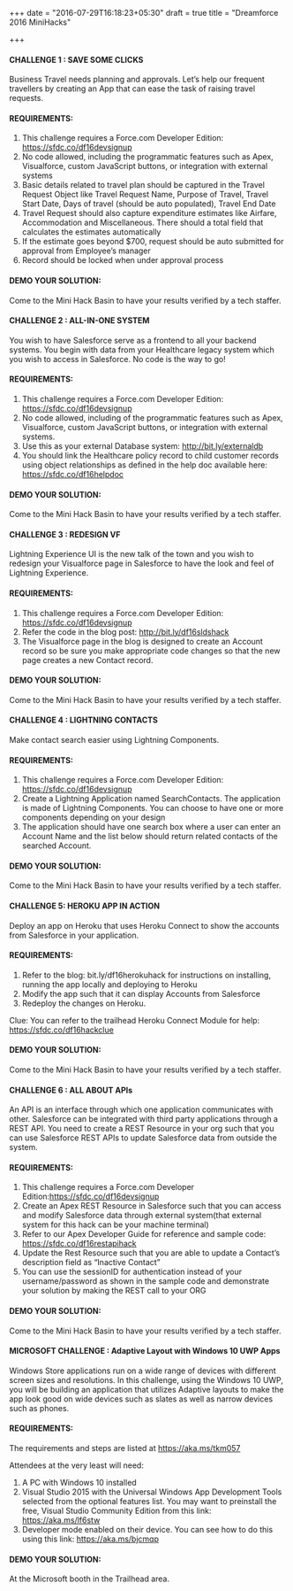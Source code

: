 +++
date = "2016-07-29T16:18:23+05:30"
draft = true
title = "Dreamforce 2016 MiniHacks"

+++

#### CHALLENGE 1 : SAVE SOME CLICKS

Business Travel needs planning and approvals.
Let’s help our frequent travellers by creating an App that can ease the task of raising travel requests.

#### REQUIREMENTS: 
1. This challenge requires a Force.com Developer Edition: https://sfdc.co/df16devsignup
2. No code allowed, including the programmatic features such as Apex, Visualforce, custom JavaScript buttons, or integration with external systems
3. Basic details related to travel plan should be captured in the Travel Request Object like Travel Request Name, Purpose of Travel, Travel Start Date, Days of travel (should be auto populated), Travel End Date
4. Travel Request should also capture expenditure estimates like Airfare, Accommodation and Miscellaneous. There should a total field that calculates the estimates automatically
5. If the estimate goes beyond $700, request should be auto submitted for approval from Employee’s manager
6. Record should be locked when under approval process

#### DEMO YOUR SOLUTION: 
Come to the Mini Hack Basin to have your results verified by a tech staffer.


#### CHALLENGE 2 : ALL-IN-ONE SYSTEM

You wish to have Salesforce serve as a frontend to all your backend systems. You begin with data from your Healthcare legacy system which you wish to access in Salesforce. No code is the way to go!

#### REQUIREMENTS: 
1. This challenge requires a Force.com Developer Edition: https://sfdc.co/df16devsignup
2. No code allowed, including of the programmatic features such as Apex, Visualforce, custom JavaScript buttons, or integration with external systems. 
3. Use this as your external Database system: http://bit.ly/externaldb
4. You should link the Healthcare policy record to child customer records using object relationships as defined in the help doc available here: https://sfdc.co/df16helpdoc

#### DEMO YOUR SOLUTION: 
Come to the Mini Hack Basin to have your results verified by a tech staffer. 


#### CHALLENGE 3 : REDESIGN VF 

Lightning Experience UI is the new talk of the town and you wish to redesign your Visualforce page in Salesforce to have the look and feel of Lightning Experience.

#### REQUIREMENTS: 
1. This challenge requires a Force.com Developer Edition: https://sfdc.co/df16devsignup
2. Refer the code in the blog post: http://bit.ly/df16sldshack
3. The Visualforce page in the blog is designed to create an Account record so be sure you make appropriate code changes so that the new page creates a new Contact record.

#### DEMO YOUR SOLUTION: 
Come to the Mini Hack Basin to have your results verified by a tech staffer. 


#### CHALLENGE 4 : LIGHTNING CONTACTS 
Make contact search easier using Lightning Components.

#### REQUIREMENTS:

1. This challenge requires a Force.com Developer Edition: https://sfdc.co/df16devsignup
2. Create a Lightning Application named SearchContacts. The application is made of                                                 Lightning Components. You can choose to have one or more components depending on your design
3. The application should have one search box where a user can enter an Account Name and the list below should return related contacts of the searched Account.

#### DEMO YOUR SOLUTION: 
Come to the Mini Hack Basin to have your results verified by a tech staffer.

#### CHALLENGE 5: HEROKU APP IN ACTION
Deploy an app on Heroku that uses Heroku Connect to show the accounts from Salesforce in your application.

#### REQUIREMENTS:
1. Refer to the blog: bit.ly/df16herokuhack for instructions on installing, running the app locally and deploying to Heroku
2. Modify the app such that it can display Accounts from Salesforce
3. Redeploy the changes on Heroku.

Clue: You can refer to the trailhead Heroku Connect Module for help: https://sfdc.co/df16hackclue

#### DEMO YOUR SOLUTION:
Come to the Mini Hack Basin to have your results verified by a tech staffer. 


#### CHALLENGE 6 : ALL ABOUT APIs 
An API is an interface through which one application communicates with other. Salesforce can be integrated with third party applications through a REST API. You need to create a REST Resource in your org such that you can use Salesforce REST APIs to update Salesforce data from outside the system.

#### REQUIREMENTS:

1. This challenge requires a Force.com Developer Edition:https://sfdc.co/df16devsignup
2. Create an Apex REST Resource in Salesforce such that you can access and modify Salesforce data through external system(that external system for this hack can be your machine terminal)
3. Refer to our Apex Developer Guide for reference and sample code: https://sfdc.co/df16restapihack
4. Update the Rest Resource such that you are able to update a Contact’s description field as “Inactive Contact”
5. You can use the sessionID for authentication instead of your username/password as shown in the sample code and  demonstrate your solution by making the REST call to your ORG

#### DEMO YOUR SOLUTION: 
Come to the Mini Hack Basin to have your results verified by a tech staffer. 


#### MICROSOFT CHALLENGE  : Adaptive Layout with Windows 10 UWP Apps
Windows Store applications run on a wide range of devices with different screen sizes and resolutions. In this challenge, using the Windows 10 UWP, you will be building an application that utilizes Adaptive layouts to make the app look good on wide devices such as slates as well as narrow devices such as phones.

#### REQUIREMENTS:
The requirements and steps are listed at https://aka.ms/tkm057 

Attendees at the very least will need:

1. A PC with Windows 10 installed
2. Visual  Studio 2015 with the Universal Windows App Development Tools selected from the optional features list. You may want to preinstall the free, Visual Studio Community Edition from this link: https://aka.ms/lf6stw
3. Developer mode enabled on their device. You can see how to do this using this link: https://aka.ms/bjcmqp

#### DEMO YOUR SOLUTION:
At the Microsoft booth in the Trailhead area.







